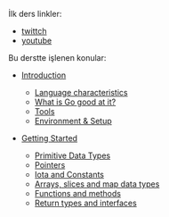 İlk ders linkler:
* [twittch](https://www.twitch.tv/videos/1143685482)
* [youtube](https://www.youtube.com/watch?v=jR683fqYVOo)

Bu derstte işlenen konular:
* [Introduction](#installation)
	* [Language characteristics](#)
	* [What is Go good at it?](#)
    * [Tools](#)
    * [Environment & Setup](#)

* [Getting Started](#)
	* [Primitive Data Types](#)
	* [Pointers](#)
	* [Iota and Constants](#)
	* [Arrays, slices and map data types](#)
	* [Functions and methods](#)
	* [Return types and interfaces](#)